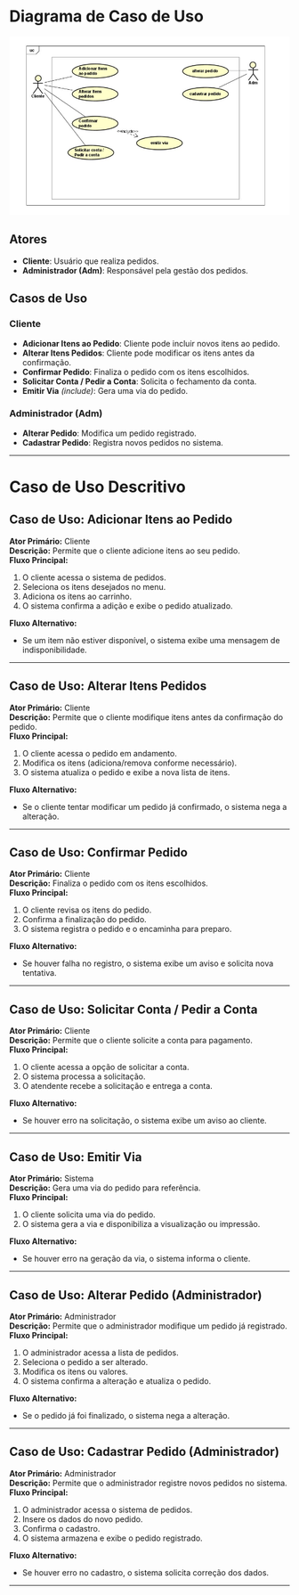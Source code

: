 # Diagrama de Caso de Uso

![Diagrama de Caso de Uso](diagram.jpeg)

## Atores
- **Cliente**: Usuário que realiza pedidos.
- **Administrador (Adm)**: Responsável pela gestão dos pedidos.

## Casos de Uso
### Cliente
- **Adicionar Itens ao Pedido**: Cliente pode incluir novos itens ao pedido.
- **Alterar Itens Pedidos**: Cliente pode modificar os itens antes da confirmação.
- **Confirmar Pedido**: Finaliza o pedido com os itens escolhidos.
- **Solicitar Conta / Pedir a Conta**: Solicita o fechamento da conta.
- **Emitir Via** *(include)*: Gera uma via do pedido.

### Administrador (Adm)
- **Alterar Pedido**: Modifica um pedido registrado.
- **Cadastrar Pedido**: Registra novos pedidos no sistema.

---

# Caso de Uso Descritivo

## Caso de Uso: Adicionar Itens ao Pedido
**Ator Primário:** Cliente  
**Descrição:** Permite que o cliente adicione itens ao seu pedido.  
**Fluxo Principal:**  
1. O cliente acessa o sistema de pedidos.
2. Seleciona os itens desejados no menu.
3. Adiciona os itens ao carrinho.
4. O sistema confirma a adição e exibe o pedido atualizado.

**Fluxo Alternativo:**  
- Se um item não estiver disponível, o sistema exibe uma mensagem de indisponibilidade.

---

## Caso de Uso: Alterar Itens Pedidos
**Ator Primário:** Cliente  
**Descrição:** Permite que o cliente modifique itens antes da confirmação do pedido.  
**Fluxo Principal:**  
1. O cliente acessa o pedido em andamento.
2. Modifica os itens (adiciona/remova conforme necessário).
3. O sistema atualiza o pedido e exibe a nova lista de itens.

**Fluxo Alternativo:**  
- Se o cliente tentar modificar um pedido já confirmado, o sistema nega a alteração.

---

## Caso de Uso: Confirmar Pedido
**Ator Primário:** Cliente  
**Descrição:** Finaliza o pedido com os itens escolhidos.  
**Fluxo Principal:**  
1. O cliente revisa os itens do pedido.
2. Confirma a finalização do pedido.
3. O sistema registra o pedido e o encaminha para preparo.

**Fluxo Alternativo:**  
- Se houver falha no registro, o sistema exibe um aviso e solicita nova tentativa.

---

## Caso de Uso: Solicitar Conta / Pedir a Conta
**Ator Primário:** Cliente  
**Descrição:** Permite que o cliente solicite a conta para pagamento.  
**Fluxo Principal:**  
1. O cliente acessa a opção de solicitar a conta.
2. O sistema processa a solicitação.
3. O atendente recebe a solicitação e entrega a conta.

**Fluxo Alternativo:**  
- Se houver erro na solicitação, o sistema exibe um aviso ao cliente.

---

## Caso de Uso: Emitir Via
**Ator Primário:** Sistema  
**Descrição:** Gera uma via do pedido para referência.  
**Fluxo Principal:**  
1. O cliente solicita uma via do pedido.
2. O sistema gera a via e disponibiliza a visualização ou impressão.

**Fluxo Alternativo:**  
- Se houver erro na geração da via, o sistema informa o cliente.

---

## Caso de Uso: Alterar Pedido (Administrador)
**Ator Primário:** Administrador  
**Descrição:** Permite que o administrador modifique um pedido já registrado.  
**Fluxo Principal:**  
1. O administrador acessa a lista de pedidos.
2. Seleciona o pedido a ser alterado.
3. Modifica os itens ou valores.
4. O sistema confirma a alteração e atualiza o pedido.

**Fluxo Alternativo:**  
- Se o pedido já foi finalizado, o sistema nega a alteração.

---

## Caso de Uso: Cadastrar Pedido (Administrador)
**Ator Primário:** Administrador  
**Descrição:** Permite que o administrador registre novos pedidos no sistema.  
**Fluxo Principal:**  
1. O administrador acessa o sistema de pedidos.
2. Insere os dados do novo pedido.
3. Confirma o cadastro.
4. O sistema armazena e exibe o pedido registrado.

**Fluxo Alternativo:**  
- Se houver erro no cadastro, o sistema solicita correção dos dados.

---
